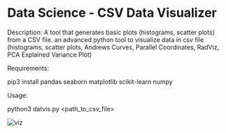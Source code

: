 # Data Science - CSV Data Visualizer
Description: A tool that generates basic plots (histograms, scatter plots) from a CSV file. an advanced python tool to visualize data in csv file (histograms, scatter plots, Andrews Curves, Parallel Coordinates, RadViz, PCA Explained Variance Plot)

Requirements:

pip3 install pandas seaborn matplotlib scikit-learn numpy

Usage:

python3 datvis.py <path_to_csv_file>

![viz](https://github.com/user-attachments/assets/454f3eed-f68a-43e9-8916-db7de72eaa75)
